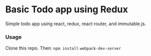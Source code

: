 # Basic Todo app using Redux
Simple todo app using react, redux, react router, and immutable.js.

### Usage
Clone this repo. Then:
```npm install```
```webpack-dev-server```
